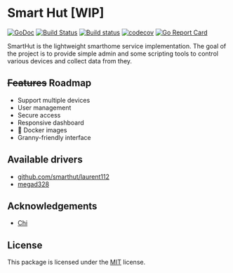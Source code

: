 # Smart Hut [WIP]

[![GoDoc](https://godoc.org/github.com/smarthut/smarthut?status.svg)](https://godoc.org/github.com/smarthut/smarthut) [![Build Status](https://travis-ci.org/smarthut/smarthut.svg?branch=master)](https://travis-ci.org/smarthut/smarthut) [![Build status](https://ci.appveyor.com/api/projects/status/1lxy34tblt2y4ax8?svg=true)](https://ci.appveyor.com/project/leonidboykov/smarthut) [![codecov](https://codecov.io/gh/smarthut/smarthut/branch/master/graph/badge.svg)](https://codecov.io/gh/smarthut/smarthut) [![Go Report Card](https://goreportcard.com/badge/github.com/smarthut/smarthut)](https://goreportcard.com/report/github.com/smarthut/smarthut)

SmartHut is the lightweight smarthome service implementation. The goal of the
project is to provide simple admin and some scripting tools to control various
devices and collect data from they.

## ~~Features~~ Roadmap

* Support multiple devices
* User management
* Secure access
* Responsive dashboard
* :whale: Docker images
* Granny-friendly interface

## Available drivers

* [github.com/smarthut/laurent112](https://github.com/smarthut/laurent112)
* [megad328](device/megad328)

## Acknowledgements

* [Chi](https://github.com/go-chi/chi)

## License

This package is licensed under the [MIT](LICENSE) license.
